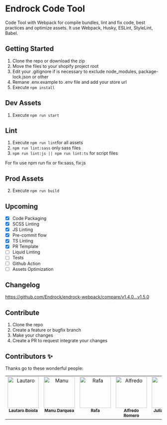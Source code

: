 # Endrock Code Tool
Code Tool with Webpack for compile bundles, lint and fix code, best practices and optimize assets.
It use Webpack, Husky, ESLint, StyleLint, Babel.

## Getting Started
1. Clone the repo or download the zip
2. Move the files to your shopify project root
3. Edit your .gitignore if is necessary to exclude node_modules, package-lock.json or other
4. Remane .env.example to .env file and add your store url
5. Execute `npm install`

## Dev Assets
1. Execute `npm run start`

## Lint
1. Execute `npm run lint`for all assets
2. `npm run lint:sass` only sass files
3. `npm run lint:js || npm run lint:ts` for script files

For fix use npm run fix or fix:sass, fix:js

## Prod Assets
2. Execute `npm run build`

## Upcoming
- [x]  Code Packaging
- [x]  SCSS Linting
- [x]  JS Linting
- [x]  Pre-commit flow
- [x]  TS Linting
- [x]  PR Template
- [ ]  Liquid Linting
- [ ]  Tests
- [ ]  Github Action
- [ ]  Assets Optimization

## Changelog
https://github.com/Endrock/endrock-webpack/compare/v1.4.0...v1.5.0

## Contribute
1. Clone the repo
2. Create a feature or bugfix branch
3. Make your changes
4. Create a PR to request integrate your changes

## Contributors ✨

Thanks go to these wonderful people:

<!-- ALL-CONTRIBUTORS-LIST:START - Do not remove or modify this section -->
<!-- prettier-ignore-start -->
<!-- markdownlint-disable -->
<table>
  <tbody>
    <tr>
      <td align="center" valign="top" width="14.28%">
        <a href="https://github.com/lboiola-github">
          <img src="https://avatars.githubusercontent.com/u/23157669?v=4" width="100px;" alt="Lautaro"/>
          <br />
          <sub>
            <b>Lautaro Boiola</b>
          </sub>
        </a>
        <br />
      </td>
      <td align="center" valign="top" width="14.28%">
        <a href="https://github.com/MDarqueaP">
          <img src="https://ca.slack-edge.com/T9W4B8BAP-U04B3QHJH9P-a35c9d07e6fc-512" width="100px;" alt="Manu"/>
          <br />
          <sub>
            <b>Manu Darquea</b>
          </sub>
        </a>
        <br />
      </td>
      <td align="center" valign="top" width="14.28%">
        <a href="https://github.com/rafasuarez">
          <img src="https://avatars.githubusercontent.com/u/24548651?v=4" width="100px;" alt="Rafa"/>
          <br />
          <sub>
            <b>Rafa</b>
          </sub>
        </a>
        <br />
      </td>
      <td align="center" valign="top" width="14.28%">
        <a href="https://github.com/kurodaSensei">
          <img src="https://avatars.githubusercontent.com/u/19169378?v=4" width="100px;" alt="Alfredo"/>
          <br />
          <sub>
            <b>Alfredo Romero</b>
          </sub>
        </a>
        <br />
      </td>
      <td align="center" valign="top" width="14.28%">
        <a href="https://github.com/ERJulian">
          <img src="https://avatars.githubusercontent.com/u/145363198?v=4" width="100px;" alt="Julián"/>
          <br />
          <sub>
            <b>Julián Barrios</b>
          </sub>
        </a>
        <br />
      </td>
    </tr>
  </tbody>
</table>
<!-- markdownlint-restore -->
<!-- prettier-ignore-end -->

<!-- ALL-CONTRIBUTORS-LIST:END -->
